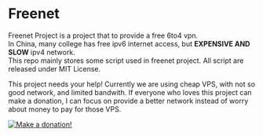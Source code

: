 Freenet
=======

Freenet Project is a project that to provide a free 6to4 vpn.  
In China, many college has free ipv6 internet access, but **EXPENSIVE AND SLOW** ipv4 network.  
This repo mainly stores some script used in freenet project. All script are released under MIT License.  

This project needs your help! Currently we are using cheap VPS, with not so good network, and limited bandwith.
If everyone who loves this project can make a donation, I can focus on provide a better network instead of worry about money to pay for those VPS.

[<img src="https://www.paypalobjects.com/en_US/i/btn/btn_donate_LG.gif" alt="Make a donation!" />](https://www.paypal.com/cgi-bin/webscr?cmd=_donations&business=root%40jackyyf%2ecom&lc=US&item_name=Freenet%20Project&no_note=0&currency_code=USD&bn=PP%2dDonationsBF%3abtn_donate_LG%2egif%3aNonHostedGuest)
